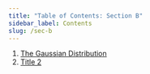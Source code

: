 ```yaml
---
title: "Table of Contents: Section B"
sidebar_label: Contents
slug: /sec-b
---
```

1. [The Gaussian Distribution ](b-1-gaussian-dist.md)
2. [Title 2](b-2-doc.md)